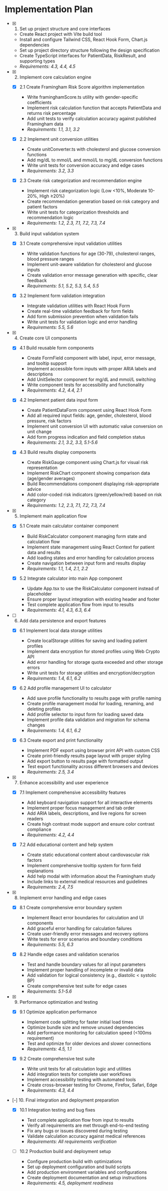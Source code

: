 # Implementation Plan

- [x] 1. Set up project structure and core interfaces

  - Create React project with Vite build tool
  - Install and configure Tailwind CSS, React Hook Form, Chart.js dependencies
  - Set up project directory structure following the design specification
  - Create TypeScript interfaces for PatientData, RiskResult, and supporting types
  - _Requirements: 4.3, 4.4, 4.5_

- [x] 2. Implement core calculation engine

  - [x] 2.1 Create Framingham Risk Score algorithm implementation

    - Write framinghamScore.ts utility with gender-specific coefficients
    - Implement risk calculation function that accepts PatientData and returns risk percentage
    - Add unit tests to verify calculation accuracy against published Framingham data
    - _Requirements: 1.1, 3.1, 3.2_

  - [x] 2.2 Implement unit conversion utilities

    - Create unitConverter.ts with cholesterol and glucose conversion functions
    - Add mg/dL to mmol/L and mmol/L to mg/dL conversion functions
    - Write unit tests for conversion accuracy and edge cases
    - _Requirements: 3.2, 3.3_

  - [x] 2.3 Create risk categorization and recommendation engine
    - Implement risk categorization logic (Low <10%, Moderate 10-20%, High ≥20%)
    - Create recommendation generation based on risk category and patient factors
    - Write unit tests for categorization thresholds and recommendation logic
    - _Requirements: 1.2, 2.3, 7.1, 7.2, 7.3, 7.4_

- [x] 3. Build input validation system

  - [x] 3.1 Create comprehensive input validation utilities

    - Write validation functions for age (30-79), cholesterol ranges, blood pressure ranges
    - Implement unit-aware validation for cholesterol and glucose inputs
    - Create validation error message generation with specific, clear feedback
    - _Requirements: 5.1, 5.2, 5.3, 5.4, 5.5_

  - [x] 3.2 Implement form validation integration
    - Integrate validation utilities with React Hook Form
    - Create real-time validation feedback for form fields
    - Add form submission prevention when validation fails
    - Write unit tests for validation logic and error handling
    - _Requirements: 5.5, 5.6_

- [x] 4. Create core UI components

  - [x] 4.1 Build reusable form components

    - Create FormField component with label, input, error message, and tooltip support
    - Implement accessible form inputs with proper ARIA labels and descriptions
    - Add UnitSelector component for mg/dL and mmol/L switching
    - Write component tests for accessibility and functionality
    - _Requirements: 4.2, 4.4, 2.1_

  - [x] 4.2 Implement patient data input form

    - Create PatientDataForm component using React Hook Form
    - Add all required input fields: age, gender, cholesterol, blood pressure, risk factors
    - Implement unit conversion UI with automatic value conversion on unit change
    - Add form progress indication and field completion status
    - _Requirements: 2.1, 3.2, 3.3, 5.1-5.6_

  - [x] 4.3 Build results display components
    - Create RiskGauge component using Chart.js for visual risk representation
    - Implement RiskChart component showing comparison data (age/gender averages)
    - Build Recommendations component displaying risk-appropriate advice
    - Add color-coded risk indicators (green/yellow/red) based on risk category
    - _Requirements: 1.2, 2.3, 7.1, 7.2, 7.3, 7.4_

- [x] 5. Implement main application flow

  - [x] 5.1 Create main calculator container component

    - Build RiskCalculator component managing form state and calculation flow
    - Implement state management using React Context for patient data and results
    - Add loading states and error handling for calculation process
    - Create navigation between input form and results display
    - _Requirements: 1.1, 1.4, 2.1, 2.2_

  - [x] 5.2 Integrate calculator into main App component
    - Update App.tsx to use the RiskCalculator component instead of placeholder
    - Ensure proper layout integration with existing header and footer
    - Test complete application flow from input to results
    - _Requirements: 4.1, 4.3, 6.3, 6.4_

- [ ] 6. Add data persistence and export features

  - [x] 6.1 Implement local data storage utilities

    - Create localStorage utilities for saving and loading patient profiles
    - Implement data encryption for stored profiles using Web Crypto API
    - Add error handling for storage quota exceeded and other storage errors
    - Write unit tests for storage utilities and encryption/decryption
    - _Requirements: 1.4, 6.1, 6.2_

  - [x] 6.2 Add profile management UI to calculator

    - Add save profile functionality to results page with profile naming
    - Create profile management modal for loading, renaming, and deleting profiles
    - Add profile selector to input form for loading saved data
    - Implement profile data validation and migration for schema changes
    - _Requirements: 1.4, 6.1, 6.2_

  - [x] 6.3 Create export and print functionality
    - Implement PDF export using browser print API with custom CSS
    - Create print-friendly results page layout with proper styling
    - Add export button to results page with formatted output
    - Test export functionality across different browsers and devices
    - _Requirements: 2.5, 3.4_

- [x] 7. Enhance accessibility and user experience

  - [x] 7.1 Implement comprehensive accessibility features

    - Add keyboard navigation support for all interactive elements
    - Implement proper focus management and tab order
    - Add ARIA labels, descriptions, and live regions for screen readers
    - Create high contrast mode support and ensure color contrast compliance
    - _Requirements: 4.2, 4.4_

  - [x] 7.2 Add educational content and help system
    - Create static educational content about cardiovascular risk factors
    - Implement comprehensive tooltip system for form field explanations
    - Add help modal with information about the Framingham study
    - Include links to external medical resources and guidelines
    - _Requirements: 2.4, 7.5_

- [x] 8. Implement error handling and edge cases

  - [x] 8.1 Create comprehensive error boundary system

    - Implement React error boundaries for calculation and UI components
    - Add graceful error handling for calculation failures
    - Create user-friendly error messages and recovery options
    - Write tests for error scenarios and boundary conditions
    - _Requirements: 5.5, 6.3_

  - [x] 8.2 Handle edge cases and validation scenarios
    - Test and handle boundary values for all input parameters
    - Implement proper handling of incomplete or invalid data
    - Add validation for logical consistency (e.g., diastolic < systolic BP)
    - Create comprehensive test suite for edge cases
    - _Requirements: 5.1-5.6_

- [x] 9. Performance optimization and testing

  - [x] 9.1 Optimize application performance

    - Implement code splitting for faster initial load times
    - Optimize bundle size and remove unused dependencies
    - Add performance monitoring for calculation speed (<100ms requirement)
    - Test and optimize for older devices and slower connections
    - _Requirements: 4.5, 1.1_

  - [x] 9.2 Create comprehensive test suite
    - Write unit tests for all calculation logic and utilities
    - Add integration tests for complete user workflows
    - Implement accessibility testing with automated tools
    - Create cross-browser testing for Chrome, Firefox, Safari, Edge
    - _Requirements: 4.3, 4.4_

- [-] 10. Final integration and deployment preparation

  - [x] 10.1 Integration testing and bug fixes

    - Test complete application flow from input to results
    - Verify all requirements are met through end-to-end testing
    - Fix any bugs or issues discovered during testing
    - Validate calculation accuracy against medical references
    - _Requirements: All requirements verification_

  - [ ] 10.2 Production build and deployment setup
    - Configure production build with optimizations
    - Set up deployment configuration and build scripts
    - Add production environment variables and configurations
    - Create deployment documentation and setup instructions
    - _Requirements: 4.5, deployment readiness_

